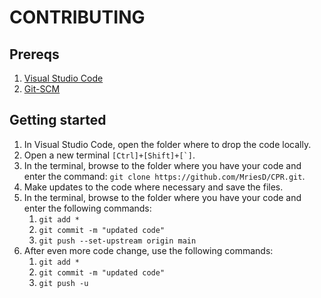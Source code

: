 # CONTRIBUTING  
  
## Prereqs
1. [Visual Studio Code](https://code.visualstudio.com/)
1. [Git-SCM](https://git-scm.com/)
  
## Getting started
1. In Visual Studio Code, open the folder where to drop the code locally.
1. Open a new terminal ``[Ctrl]+[Shift]+[`]``.  
1. In the terminal, browse to the folder where you have your code and enter the command: `git clone https://github.com/MriesD/CPR.git`.  
1. Make updates to the code where necessary and save the files.  
1. In the terminal, browse to the folder where you have your code and enter the following commands:  
    1. `git add *`
    1. `git commit -m "updated code"`
    1. `git push --set-upstream origin main`
1. After even more code change, use the following commands:  
    1. `git add *`
    1. `git commit -m "updated code"`
    1. `git push -u`